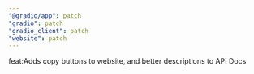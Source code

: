 ```yaml
---
"@gradio/app": patch
"gradio": patch
"gradio_client": patch
"website": patch
---
```


feat:Adds copy buttons to website, and better descriptions to API Docs
